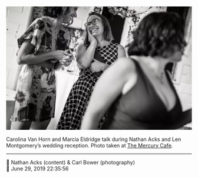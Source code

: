 ![Carolina Van Horne and Marcia Eldridge talk](assets/389159f96a97cf1a39ece821d896d81c.webp)

Carolina Van Horn and Marcia Eldridge talk during Nathan Acks and Len Montgomery’s wedding reception. Photo taken at [The Mercury Cafe](http://mercurycafe.com/).

- - - -

<span aria-hidden="true">👥</span> Nathan Acks (content) & Carl Bower (photography)  
<span aria-hidden="true">📅</span> June 29, 2019 22:35:56
